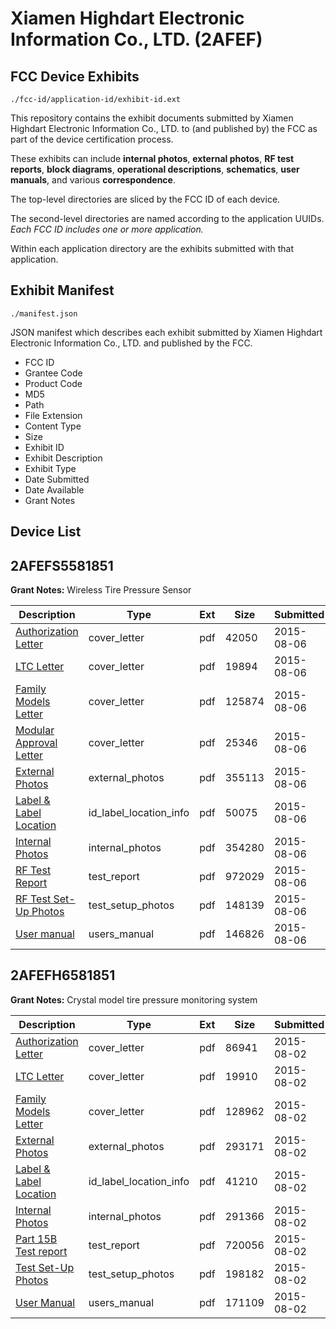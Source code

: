 # Xiamen Highdart Electronic Information Co., LTD. (2AFEF)
## FCC Device Exhibits

```
./fcc-id/application-id/exhibit-id.ext
```

This repository contains the exhibit documents submitted by Xiamen Highdart Electronic Information Co., LTD. to (and published by) the FCC as part of the device certification process.

These exhibits can include **internal photos**, **external photos**, **RF test reports**, **block diagrams**, **operational descriptions**, **schematics**, **user manuals**, and various **correspondence**.

The top-level directories are sliced by the FCC ID of each device.

The second-level directories are named according to the application UUIDs. *Each FCC ID includes one or more application.*

Within each application directory are the exhibits submitted with that application. 

## Exhibit Manifest

```
./manifest.json
```

JSON manifest which describes each exhibit submitted by Xiamen Highdart Electronic Information Co., LTD. and published by the FCC.

- FCC ID
- Grantee Code
- Product Code
- MD5
- Path
- File Extension
- Content Type
- Size
- Exhibit ID
- Exhibit Description
- Exhibit Type
- Date Submitted
- Date Available
- Grant Notes

## Device List
## 2AFEFS5581851
**Grant Notes:** Wireless Tire Pressure Sensor

| Description | Type | Ext | Size | Submitted | Available |
| ----------- | ---- | --- | ---- | --------- | --------- |
| [Authorization Letter](2AFEFS5581851/6cc5ab186a2dde7f2ca99230e9615540/2706762.pdf) | cover_letter | pdf | 42050 | 2015-08-06 | 2015-08-06 |
| [LTC Letter](2AFEFS5581851/6cc5ab186a2dde7f2ca99230e9615540/2706763.pdf) | cover_letter | pdf | 19894 | 2015-08-06 | 2015-08-06 |
| [Family Models Letter](2AFEFS5581851/6cc5ab186a2dde7f2ca99230e9615540/2706764.pdf) | cover_letter | pdf | 125874 | 2015-08-06 | 2015-08-06 |
| [Modular Approval Letter](2AFEFS5581851/6cc5ab186a2dde7f2ca99230e9615540/2706765.pdf) | cover_letter | pdf | 25346 | 2015-08-06 | 2015-08-06 |
| [External Photos](2AFEFS5581851/6cc5ab186a2dde7f2ca99230e9615540/2706766.pdf) | external_photos | pdf | 355113 | 2015-08-06 | 2015-08-06 |
| [Label & Label Location](2AFEFS5581851/6cc5ab186a2dde7f2ca99230e9615540/2706767.pdf) | id_label_location_info | pdf | 50075 | 2015-08-06 | 2015-08-06 |
| [Internal Photos](2AFEFS5581851/6cc5ab186a2dde7f2ca99230e9615540/2706768.pdf) | internal_photos | pdf | 354280 | 2015-08-06 | 2015-08-06 |
| [RF Test Report](2AFEFS5581851/6cc5ab186a2dde7f2ca99230e9615540/2706771.pdf) | test_report | pdf | 972029 | 2015-08-06 | 2015-08-06 |
| [RF Test Set-Up Photos](2AFEFS5581851/6cc5ab186a2dde7f2ca99230e9615540/2706772.pdf) | test_setup_photos | pdf | 148139 | 2015-08-06 | 2015-08-06 |
| [User manual](2AFEFS5581851/6cc5ab186a2dde7f2ca99230e9615540/2706773.pdf) | users_manual | pdf | 146826 | 2015-08-06 | 2015-08-06 |
## 2AFEFH6581851
**Grant Notes:** Crystal model tire pressure monitoring system

| Description | Type | Ext | Size | Submitted | Available |
| ----------- | ---- | --- | ---- | --------- | --------- |
| [Authorization Letter](2AFEFH6581851/fc0c17bcbd2337c3541163168a23a4fa/2700908.pdf) | cover_letter | pdf | 86941 | 2015-08-02 | 2015-08-02 |
| [LTC Letter](2AFEFH6581851/fc0c17bcbd2337c3541163168a23a4fa/2700909.pdf) | cover_letter | pdf | 19910 | 2015-08-02 | 2015-08-02 |
| [Family Models Letter](2AFEFH6581851/fc0c17bcbd2337c3541163168a23a4fa/2700910.pdf) | cover_letter | pdf | 128962 | 2015-08-02 | 2015-08-02 |
| [External Photos](2AFEFH6581851/fc0c17bcbd2337c3541163168a23a4fa/2700911.pdf) | external_photos | pdf | 293171 | 2015-08-02 | 2015-08-02 |
| [Label & Label Location](2AFEFH6581851/fc0c17bcbd2337c3541163168a23a4fa/2700912.pdf) | id_label_location_info | pdf | 41210 | 2015-08-02 | 2015-08-02 |
| [Internal Photos](2AFEFH6581851/fc0c17bcbd2337c3541163168a23a4fa/2700913.pdf) | internal_photos | pdf | 291366 | 2015-08-02 | 2015-08-02 |
| [Part 15B Test report](2AFEFH6581851/fc0c17bcbd2337c3541163168a23a4fa/2700916.pdf) | test_report | pdf | 720056 | 2015-08-02 | 2015-08-02 |
| [Test Set-Up Photos](2AFEFH6581851/fc0c17bcbd2337c3541163168a23a4fa/2700917.pdf) | test_setup_photos | pdf | 198182 | 2015-08-02 | 2015-08-02 |
| [User Manual](2AFEFH6581851/fc0c17bcbd2337c3541163168a23a4fa/2700918.pdf) | users_manual | pdf | 171109 | 2015-08-02 | 2015-08-02 |

